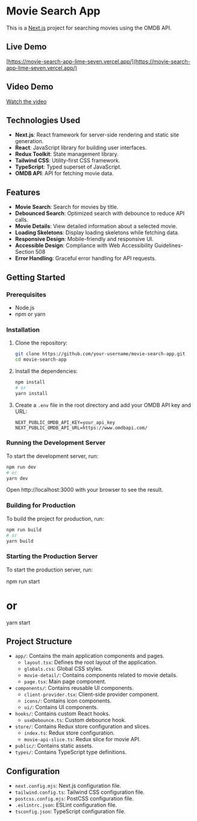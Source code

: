 # Movie Search App

This is a [Next.js](https://nextjs.org) project for searching movies using the OMDB API.

## Live Demo

[https://movie-search-app-lime-seven.vercel.app/](https://movie-search-app-lime-seven.vercel.app/)

## Video Demo

[Watch the video](https://github.com/user-attachments/assets/1b16d6f8-ce4b-48fa-98ca-c78c4fab7bef)

## Technologies Used

- **Next.js**: React framework for server-side rendering and static site generation.
- **React**: JavaScript library for building user interfaces.
- **Redux Toolkit**: State management library.
- **Tailwind CSS**: Utility-first CSS framework.
- **TypeScript**: Typed superset of JavaScript.
- **OMDB API**: API for fetching movie data.

## Features

- **Movie Search**: Search for movies by title.
- **Debounced Search**: Optimized search with debounce to reduce API calls.
- **Movie Details**: View detailed information about a selected movie.
- **Loading Skeletons**: Display loading skeletons while fetching data.
- **Responsive Design**: Mobile-friendly and responsive UI.
- **Accessible Design**: Compliance with Web Accessibility Guidelines-Section 508
- **Error Handling**: Graceful error handling for API requests.

## Getting Started

### Prerequisites

- Node.js
- npm or yarn

### Installation

1. Clone the repository:

   ```bash
   git clone https://github.com/your-username/movie-search-app.git
   cd movie-search-app
   ```

2. Install the dependencies:

   ```bash
   npm install
   # or
   yarn install
   ```

3. Create a `.env` file in the root directory and add your OMDB API key and URL:

   ```env
   NEXT_PUBLIC_OMDB_API_KEY=your_api_key
   NEXT_PUBLIC_OMDB_API_URL=https://www.omdbapi.com/
   ```

### Running the Development Server

To start the development server, run:

```bash
npm run dev
# or
yarn dev
```

Open http://localhost:3000 with your browser to see the result.

### Building for Production

To build the project for production, run:

```bash
npm run build
# or
yarn build
```

### Starting the Production Server

To start the production server, run:

npm run start

# or

yarn start

## Project Structure

- `app/`: Contains the main application components and pages.
  - `layout.tsx`: Defines the root layout of the application.
  - `globals.css`: Global CSS styles.
  - `movie-detail/`: Contains components related to movie details.
  - `page.tsx`: Main page component.
- `components/`: Contains reusable UI components.
  - `client-provider.tsx`: Client-side provider component.
  - `icons/`: Contains icon components.
  - `ui/`: Contains UI components.
- `hooks/`: Contains custom React hooks.
  - `useDebounce.ts`: Custom debounce hook.
- `store/`: Contains Redux store configuration and slices.
  - `index.ts`: Redux store configuration.
  - `movie-api-slice.ts`: Redux slice for movie API.
- `public/`: Contains static assets.
- `types/`: Contains TypeScript type definitions.

## Configuration

- `next.config.mjs`: Next.js configuration file.
- `tailwind.config.ts`: Tailwind CSS configuration file.
- `postcss.config.mjs`: PostCSS configuration file.
- `.eslintrc.json`: ESLint configuration file.
- `tsconfig.json`: TypeScript configuration file.
